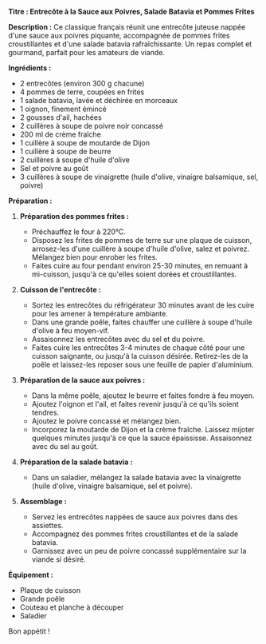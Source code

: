 **Titre : Entrecôte à la Sauce aux Poivres, Salade Batavia et Pommes Frites**

**Description :**
Ce classique français réunit une entrecôte juteuse nappée d'une sauce aux poivres piquante, accompagnée de pommes frites croustillantes et d'une salade batavia rafraîchissante. Un repas complet et gourmand, parfait pour les amateurs de viande.

**Ingrédients :**
- 2 entrecôtes (environ 300 g chacune)
- 4 pommes de terre, coupées en frites
- 1 salade batavia, lavée et déchirée en morceaux
- 1 oignon, finement émincé
- 2 gousses d'ail, hachées
- 2 cuillères à soupe de poivre noir concassé
- 200 ml de crème fraîche
- 1 cuillère à soupe de moutarde de Dijon
- 1 cuillère à soupe de beurre
- 2 cuillères à soupe d'huile d'olive
- Sel et poivre au goût
- 3 cuillères à soupe de vinaigrette (huile d'olive, vinaigre balsamique, sel, poivre)

**Préparation :**
1. **Préparation des pommes frites :**
   - Préchauffez le four à 220°C.
   - Disposez les frites de pommes de terre sur une plaque de cuisson, arrosez-les d'une cuillère à soupe d'huile d'olive, salez et poivrez. Mélangez bien pour enrober les frites.
   - Faites cuire au four pendant environ 25-30 minutes, en remuant à mi-cuisson, jusqu'à ce qu'elles soient dorées et croustillantes.

2. **Cuisson de l'entrecôte :**
   - Sortez les entrecôtes du réfrigérateur 30 minutes avant de les cuire pour les amener à température ambiante.
   - Dans une grande poêle, faites chauffer une cuillère à soupe d'huile d'olive à feu moyen-vif.
   - Assaisonnez les entrecôtes avec du sel et du poivre.
   - Faites cuire les entrecôtes 3-4 minutes de chaque côté pour une cuisson saignante, ou jusqu'à la cuisson désirée. Retirez-les de la poêle et laissez-les reposer sous une feuille de papier d'aluminium.

3. **Préparation de la sauce aux poivres :**
   - Dans la même poêle, ajoutez le beurre et faites fondre à feu moyen.
   - Ajoutez l'oignon et l'ail, et faites revenir jusqu'à ce qu'ils soient tendres.
   - Ajoutez le poivre concassé et mélangez bien.
   - Incorporez la moutarde de Dijon et la crème fraîche. Laissez mijoter quelques minutes jusqu'à ce que la sauce épaississe. Assaisonnez avec du sel au goût.

4. **Préparation de la salade batavia :**
   - Dans un saladier, mélangez la salade batavia avec la vinaigrette (huile d'olive, vinaigre balsamique, sel et poivre).

5. **Assemblage :**
   - Servez les entrecôtes nappées de sauce aux poivres dans des assiettes.
   - Accompagnez des pommes frites croustillantes et de la salade batavia.
   - Garnissez avec un peu de poivre concassé supplémentaire sur la viande si désiré.

**Équipement :**
- Plaque de cuisson
- Grande poêle
- Couteau et planche à découper
- Saladier

Bon appétit !